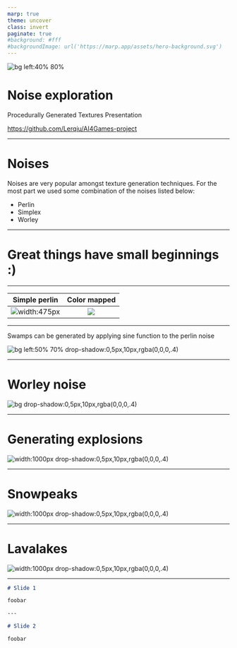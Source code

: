 ```yaml
---
marp: true
theme: uncover
class: invert
paginate: true
#background: #fff
#backgroundImage: url('https://marp.app/assets/hero-background.svg')
---
```


![bg left:40% 80%](https://marp.app/assets/mark.svg)

# **Noise exploration**
Procedurally Generated Textures Presentation

https://github.com/Lerqiu/AI4Games-project

---

# Noises
Noises are very popular amongst texture generation techniques. For the most part we used some combination of the noises listed below:

- Perlin
- Simplex
- Worley

---

# Great things have small beginnings :)

---



Simple perlin              |  Color mapped
:-------------------------:|:-------------------------:
![width:475px](https://cdn.discordapp.com/attachments/654703064279941140/934956667207036948/unknown.png)  |  ![](https://cdn.discordapp.com/attachments/654703064279941140/934958108978085959/unknown.png)

---

Swamps can be generated by applying sine function to the perlin noise

![bg left:50% 70% drop-shadow:0,5px,10px,rgba(0,0,0,.4)](https://cdn.discordapp.com/attachments/654703064279941140/934961619514056794/unknown.png)


---

# Worley noise
![bg drop-shadow:0,5px,10px,rgba(0,0,0,.4)](https://cdn.discordapp.com/attachments/654703064279941140/934966510391279686/unknown.png)

___


# Generating explosions
![width:1000px drop-shadow:0,5px,10px,rgba(0,0,0,.4)](https://media.discordapp.net/attachments/654703064279941140/934968773272809492/unknown.png)

---

# Snowpeaks
![width:1000px drop-shadow:0,5px,10px,rgba(0,0,0,.4)](https://media.discordapp.net/attachments/654703064279941140/934969388598173776/unknown.png)

---

# Lavalakes
![width:1000px drop-shadow:0,5px,10px,rgba(0,0,0,.4)](https://media.discordapp.net/attachments/654703064279941140/934969952069374082/unknown.png)

---

```markdown		
# Slide 1

foobar

---

# Slide 2

foobar
```